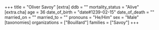 +++
title = "Oliver Savoy"
[extra]
ddb = ""
mortality_status = "Alive"
[extra.cha]
age = 36
date_of_birth = "date#1239-02-15"
date_of_death = ""
married_on = ""
married_to = ""
pronouns = "He/Him"
sex = "Male"
[taxonomies]
organizations = ["Bouillard"]
families = ["Savoy"]
+++


